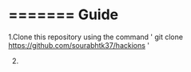 =======
Guide
======

1.Clone this repository using the command ' git clone https://github.com/sourabhtk37/hackions '

2.
